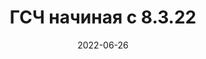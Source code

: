 ---
date: 2022-06-26
guid: 907ac39e-1e50-416e-80d4-47da7b6e5c41
title: 'ГСЧ начиная с 8.3.22'
question: "Код выведет два числа, но какое отличие в платформах? [<22] - до версии 8.3.22"
options:
    - '[<22] - Разные числа, а [=22] - одинаковые'
    - '[<22] - Одинаковые числа, а [=22] - разные'
    - В обоих случаях разные числа
    - В обоих случаях одинаковые числа
correct: 1
explanation: |
    Ранее при практически одновременным созданием двух генераторов, они выдавали одинаковые результаты.  
    Но в 8.3.22 это изменилось =)
tags:
    - platform
source: https://t.me/JuniorOneS/397
images:
    - /assets/questions/2022-06-26_1_1.jpg
---